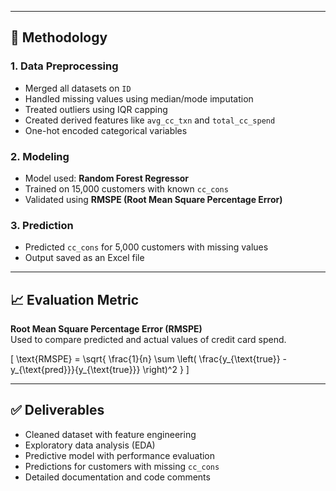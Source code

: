 
---

## 🔧 Methodology

### 1. Data Preprocessing
- Merged all datasets on `ID`
- Handled missing values using median/mode imputation
- Treated outliers using IQR capping
- Created derived features like `avg_cc_txn` and `total_cc_spend`
- One-hot encoded categorical variables

### 2. Modeling
- Model used: **Random Forest Regressor**
- Trained on 15,000 customers with known `cc_cons`
- Validated using **RMSPE (Root Mean Square Percentage Error)**

### 3. Prediction
- Predicted `cc_cons` for 5,000 customers with missing values
- Output saved as an Excel file

---

## 📈 Evaluation Metric

**Root Mean Square Percentage Error (RMSPE)**  
Used to compare predicted and actual values of credit card spend.

\[
\text{RMSPE} = \sqrt{ \frac{1}{n} \sum \left( \frac{y_{\text{true}} - y_{\text{pred}}}{y_{\text{true}}} \right)^2 }
\]

---

## ✅ Deliverables

- Cleaned dataset with feature engineering
- Exploratory data analysis (EDA)
- Predictive model with performance evaluation
- Predictions for customers with missing `cc_cons`
- Detailed documentation and code comments
